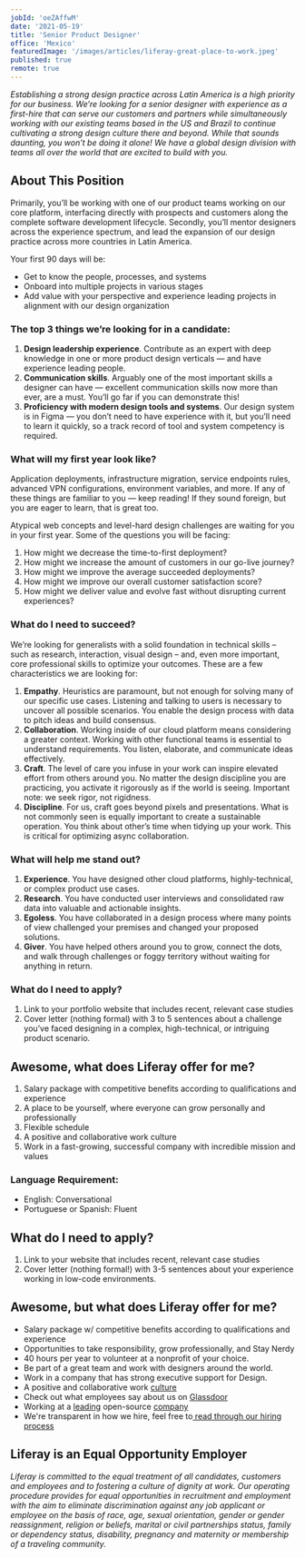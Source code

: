 ```yaml
---
jobId: 'oeZAffwM'
date: '2021-05-19'
title: 'Senior Product Designer'
office: 'Mexico'
featuredImage: '/images/articles/liferay-great-place-to-work.jpeg'
published: true
remote: true
---
```


_Establishing a strong design practice across Latin America is a high priority for our business. We’re looking for a senior designer with experience as a first-hire that can serve our customers and partners while simultaneously working with our existing teams based in the US and Brazil to continue cultivating a strong design culture there and beyond. While that sounds daunting, you won’t be doing it alone! We have a global design division with teams all over the world that are excited to build with you._

## About This Position

Primarily, you’ll be working with one of our product teams working on our core platform, interfacing directly with prospects and customers along the complete software development lifecycle. Secondly, you’ll mentor designers across the experience spectrum, and lead the expansion of our design practice across more countries in Latin America.

Your first 90 days will be:

-   Get to know the people, processes, and systems
-   Onboard into multiple projects in various stages
-   Add value with your perspective and experience leading projects in alignment with our design organization

### The top 3 things we’re looking for in a candidate:

1. **Design leadership experience**. Contribute as an expert with deep knowledge in one or more product design verticals — and have experience leading people.
2. **Communication skills**. Arguably one of the most important skills a designer can have — excellent communication skills now more than ever, are a must. You’ll go far if you can demonstrate this!
3. **Proficiency with modern design tools and systems**. Our design system is in Figma — you don’t need to have experience with it, but you’ll need to learn it quickly, so a track record of tool and system competency is required.

### What will my first year look like?

Application deployments, infrastructure migration, service endpoints rules, advanced VPN configurations, environment variables, and more. If any of these things are familiar to you — keep reading! If they sound foreign, but you are eager to learn, that is great too.

Atypical web concepts and level-hard design challenges are waiting for you in your first year. Some of the questions you will be facing:

1. How might we decrease the time-to-first deployment?
2. How might we increase the amount of customers in our go-live journey?
3. How might we improve the average succeeded deployments?
4. How might we improve our overall customer satisfaction score?
5. How might we deliver value and evolve fast without disrupting current experiences?

### What do I need to succeed?

We’re looking for generalists with a solid foundation in technical skills – such as research, interaction, visual design – and, even more important, core professional skills to optimize your outcomes. These are a few characteristics we are looking for:

1. **Empathy**. Heuristics are paramount, but not enough for solving many of our specific use cases. Listening and talking to users is necessary to uncover all possible scenarios. You enable the design process with data to pitch ideas and build consensus.
2. **Collaboration**. Working inside of our cloud platform means considering a greater context. Working with other functional teams is essential to understand requirements. You listen, elaborate, and communicate ideas effectively.
3. **Craft**. The level of care you infuse in your work can inspire elevated effort from others around you. No matter the design discipline you are practicing, you activate it rigorously as if the world is seeing. Important note: we seek rigor, not rigidness.
4. **Discipline**. For us, craft goes beyond pixels and presentations. What is not commonly seen is equally important to create a sustainable operation. You think about other’s time when tidying up your work. This is critical for optimizing async collaboration.

### What will help me stand out?

1. **Experience**. You have designed other cloud platforms, highly-technical, or complex product use cases.
2. **Research**. You have conducted user interviews and consolidated raw data into valuable and actionable insights.
3. **Egoless**. You have collaborated in a design process where many points of view challenged your premises and changed your proposed solutions.
4. **Giver**. You have helped others around you to grow, connect the dots, and walk through challenges or foggy territory without waiting for anything in return.

### What do I need to apply?

1. Link to your portfolio website that includes recent, relevant case studies
2. Cover letter (nothing formal) with 3 to 5 sentences about a challenge you’ve faced designing in a complex, high-technical, or intriguing product scenario.

## Awesome, what does Liferay offer for me?

1. Salary package with competitive benefits according to qualifications and experience
2. A place to be yourself, where everyone can grow personally and professionally
3. Flexible schedule
4. A positive and collaborative work culture
5. Work in a fast-growing, successful company with incredible mission and values

### Language Requirement:

-   English: Conversational
-   Portuguese or Spanish: Fluent

## What do I need to apply?

1. Link to your website that includes recent, relevant case studies
2. Cover letter (nothing formal!) with 3-5 sentences about your experience working in low-code environments.

## Awesome, but what does Liferay offer for me?

-   Salary package w/ competitive benefits according to qualifications and experience
-   Opportunities to take responsibility, grow professionally, and Stay Nerdy
-   40 hours per year to volunteer at a nonprofit of your choice.
-   Be part of a great team and work with designers around the world.
-   Work in a company that has strong executive support for Design.
-   A positive and collaborative work [culture](https://www.youtube.com/watch?v=2EPZxIC5ogU)
-   Check out what employees say about us on [Glassdoor](https://www.glassdoor.com/Reviews/Liferay-Reviews-E278741.htm)
-   Working at a [leading](https://www.liferay.com/de/blog/en-us/products-and-technology/2021-gartner-magic-quadrant-names-liferay-as-leader-for-digital-experience-platforms) open-source [company](https://www.youtube.com/c/liferay)
-   We're transparent in how we hire, feel free to[ read through our hiring process](https://liferay.design/articles/2021/how-we-hire/)

## Liferay is an Equal Opportunity Employer

_Liferay is committed to the equal treatment of all candidates, customers and employees and to fostering a culture of dignity at work. Our operating procedure provides for equal opportunities in recruitment and employment with the aim to eliminate discrimination against any job applicant or employee on the basis of race, age, sexual orientation, gender or gender reassignment, religion or beliefs, marital or civil partnerships status, family or dependency status, disability, pregnancy and maternity or membership of a traveling community._
